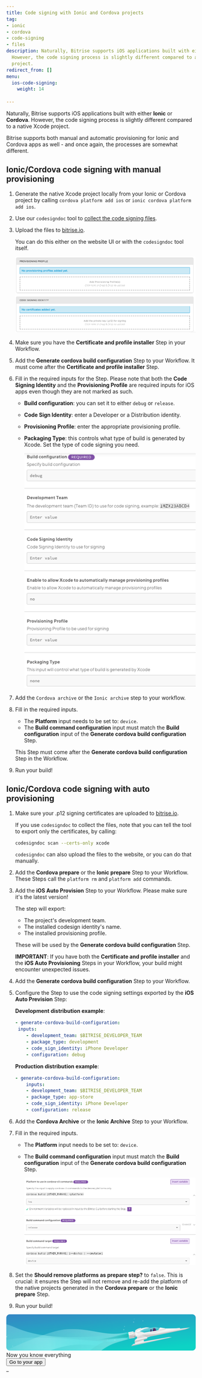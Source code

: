```yaml
---
title: Code signing with Ionic and Cordova projects
tag:
- ionic
- cordova
- code-signing
- files
description: Naturally, Bitrise supports iOS applications built with either Ionic or Cordova.
  However, the code signing process is slightly different compared to a "native" Xcode
  project.
redirect_from: []
menu:
  ios-code-signing:
    weight: 14

---
```

Naturally, Bitrise supports iOS applications built with either **Ionic** or **Cordova**. However, the code signing process is slightly different compared to a native Xcode project.

Bitrise supports both manual and automatic provisioning for Ionic and Cordova apps as well - and once again, the processes are somewhat different.

## Ionic/Cordova code signing with manual provisioning

1. Generate the native Xcode project locally from your Ionic or Cordova project by calling `cordova platform add ios` or `ionic cordova platform add ios`.
2. Use our `codesigndoc` tool to [collect the code signing files](https://devcenter.bitrise.io/code-signing/ios-code-signing/collecting-files-with-codesigndoc/).
3. Upload the files to [bitrise.io](https://www.bitrise.io).

   You can do this either on the website UI or with the `codesigndoc` tool itself.

   ![Screenshot](/img/code-signing/ios-code-signing/provisioning-and-certificate-upload.png)
4. Make sure you have the **Certificate and profile installer** Step in your Workflow.
5. Add the **Generate cordova build configuration** Step to your Workflow. 
   It must come after the **Certificate and profile installer** Step.
6. Fill in the required inputs for the Step. 
   Please note that both the **Code Signing Identity** and the **Provisioning Profile** are required inputs for iOS apps even though they are not marked as such. 
   * **Build configuration**: you can set it to either `debug` or `release`.
   * **Code Sign Identity**: enter a Developer or a Distribution identity.
   * **Provisioning Profile**: enter the appropriate provisioning profile.
   * **Packaging Type**: this controls what type of build is generated by Xcode. Set the type of code signing you need.

     ![](/img/generate-cordova-build-config-1.png)
7. Add the `Cordova archive` or the `Ionic archive` step to your workflow.
8. Fill in the required inputs.
   * The **Platform** input needs to be set to: `device`.
   * The **Build command configuration** input must match the **Build configuration** input of the **Generate cordova build configuration** Step.

   This Step must come after the **Generate cordova build configuration** Step in the Workflow.
9. Run your build!

## Ionic/Cordova code signing with auto provisioning

1. Make sure your .p12 signing certificates are uploaded to [bitrise.io](https://www.bitrise.io).

   If you use `codesigndoc` to collect the files, note that you can tell the tool to export only the certificates, by calling:

   ``` bash
   codesigndoc scan --certs-only xcode
   ```

   `codesigndoc` can also upload the files to the website, or you can do that manually.
2. Add the **Cordova prepare** or the **Ionic prepare** Step to your Workflow. These Steps call the `platform rm` and `platform add` commands.
3. Add the **iOS Auto Provision** Step to your Workflow. Please make sure it's the latest version!

   The step will export:
   * The project's development team.
   * The installed codesign identity's name.
   * The installed provisioning profile.

   These will be used by the **Generate cordova build configuration** Step.

   **IMPORTANT**: If you have both the **Certificate and profile installer** and the **iOS Auto Provisioning** Steps in your Workflow, your build might encounter unexpected issues.
4. Add the **Generate cordova build configuration** Step to your Workflow. 
5. Configure the Step to use the code signing settings exported by the **iOS Auto Prevision** Step:

   **Development distribution example**:

   ```yaml
   - generate-cordova-build-configuration:
   	inputs:
       - development_team: $BITRISE_DEVELOPER_TEAM 
       - package_type: development 
       - code_sign_identity: iPhone Developer
       - configuration: debug
   ```

   **Production distribution example**:

   ```yaml 
   - generate-cordova-build-configuration:
       inputs:
       - development_team: $BITRISE_DEVELOPER_TEAM 
       - package_type: app-store 
       - code_sign_identity: iPhone Developer
       - configuration: release
   ```
5. Add the **Cordova Archive** or the **Ionic Archive** Step to your Workflow.
6. Fill in the required inputs.
   * The **Platform** input needs to be set to: `device`.
   * The **Build command configuration** input must match the **Build configuration** input of the **Generate cordova build configuration** Step.

     ![](/img/cordova-archive-2.png)
7. Set the **Should remove platforms as prepare step?** to `false`. 
   This is crucial: it ensures the Step will not remove and re-add the platform of the native projects generated in the **Cordova prepare** or the **Ionic prepare** Step.
8. Run your build!

<div class="banner">
<img src="/assets/images/banner-bg-888x170.png" style="border: none;">
<div class="deploy-text">Now you know everything</div>
<a target="_blank" href="https://app.bitrise.io/dashboard/builds"><button class="button">Go to your app</button></a>
</div>
_